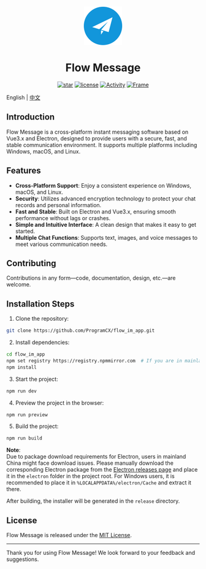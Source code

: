 <p align="center"><img src="public/icon.svg" width="100" height="100"></p>
<h1 align="center">Flow Message</h1>

<div align="center">

[![star](https://img.shields.io/github/stars/ProgramCX/flow_im_app?logo=github&style=round-square)](https://github.com/ProgramCX/flow_im_app/stargazers)
[![license](https://img.shields.io/github/license/ProgramCX/flow_im_app?style=round-square&logo=github)](https://github.com/ProgramCX/flow_im_app/blob/main/LICENSE)
[![Activity](https://img.shields.io/github/last-commit/ProgramCX/flow_im_app?style=round-square&logo=github)](#)
[![Frame](https://img.shields.io/badge/Frame-Vue3.x/Electron-orange.svg?style=round-square&logo=github)](#)

</div>

> 

English | [中文](README-zh.md)

## Introduction

Flow Message is a cross-platform instant messaging software based on Vue3.x and Electron, designed to provide users with a secure, fast, and stable communication environment. It supports multiple platforms including Windows, macOS, and Linux.

## Features

- **Cross-Platform Support**: Enjoy a consistent experience on Windows, macOS, and Linux.
- **Security**: Utilizes advanced encryption technology to protect your chat records and personal information.
- **Fast and Stable**: Built on Electron and Vue3.x, ensuring smooth performance without lags or crashes.
- **Simple and Intuitive Interface**: A clean design that makes it easy to get started.
- **Multiple Chat Functions**: Supports text, images, and voice messages to meet various communication needs.

## Contributing

Contributions in any form—code, documentation, design, etc.—are welcome.

## Installation Steps

1. Clone the repository:
```bash
git clone https://github.com/ProgramCX/flow_im_app.git
```
2. Install dependencies:
```bash
cd flow_im_app
npm set registry https://registry.npmmirror.com  # If you are in mainland China, using the Taobao mirror is recommended.
npm install
```
3. Start the project:
```bash
npm run dev
```
4. Preview the project in the browser:
```bash
npm run preview
```
5. Build the project:
```bash
npm run build
```
**Note**:  
Due to package download requirements for Electron, users in mainland China might face download issues. Please manually download the corresponding Electron package from the [Electron releases page](https://github.com/electron/electron/releases) and place it in the `electron` folder in the project root. For Windows users, it is recommended to place it in `%LOCALAPPDATA%/electron/Cache` and extract it there.

After building, the installer will be generated in the `release` directory.

## License

Flow Message is released under the [MIT License](LICENSE).

--- 

Thank you for using Flow Message! We look forward to your feedback and suggestions.